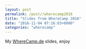 ```yaml
---
layout: post
permalink: /post//wherecamp2016
title: "Slides from WhereCamp 2016"
date: "2016-11-04 07:16:03+0000"
categories: "wherecamp"
---
```


My <a href="http://wherecamp.de">WhereCamp.de</a> slides, enjoy
<script async class="speakerdeck-embed" data-id="b59c1fbf94e64fe0b38a18bea66e9a5a" data-ratio="1.33333333333333" src="//speakerdeck.com/assets/embed.js"></script>


